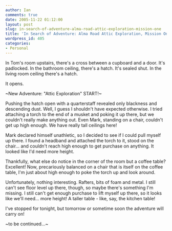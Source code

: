 ```yaml
---
author: Ian
comments: true
date: 2005-11-22 01:12:00
layout: post
slug: in-search-of-adventure-alma-road-attic-exploration-mission-one
title: 'In Search of Adventure: Alma Road Attic Exploration, Mission One'
wordpress_id: 405
categories:
- Personal
---
```


In Tom's room upstairs, there's a cross between a cupboard and a door.  It's padlocked.  In the bathroom ceiling, there's a hatch.  It's sealed shut.  In the living room ceiling there's a hatch.  

It opens.  

~New Adventure: "Attic Exploration" START!~  

Pushing the hatch open with a quarterstaff revealed only blackness and descending dust.  Well, I guess I shouldn't have expected otherwise.  I tried attaching a torch to the end of a musket and poking it up there, but we couldn't really make anything out.  Even Mark, standing on a chair, couldn't get up high enough.  We have really tall ceilings here!  

Mark declared himself unathletic, so I decided to see if I could pull myself up there.  I found a headband and attached the torch to it, stood on the chair... and couldn't reach high enough to get purchase on anything.  It looked like I'd need more height.  

Thankfully, what else do notice in the corner of the room but a coffee table?  Excellent!  Now, precariously balanced on a chair that is itself on the coffee table, I'm just about high enough to poke the torch up and look around.  

Unfortunately, nothing interesting.  Rafters, bits of foam and metal.  I still can't see floor level up there, though, so maybe there's something I'm missing.  I still can't get enough purchase to lift myself up there, so it looks like we'll need... more height!  A taller table - like, say, the kitchen table!  

I've stopped for tonight, but tomorrow or sometime soon the adventure will carry on!  

~to be continued...~
